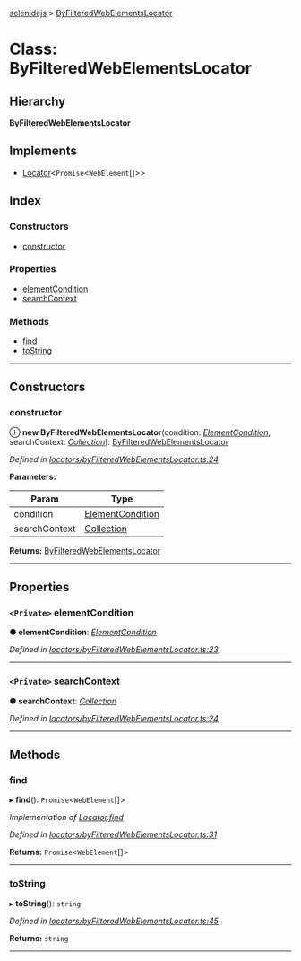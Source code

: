 [selenidejs](../README.md) > [ByFilteredWebElementsLocator](../classes/byfilteredwebelementslocator.md)

# Class: ByFilteredWebElementsLocator

## Hierarchy

**ByFilteredWebElementsLocator**

## Implements

* [Locator](../interfaces/locator.md)<`Promise`<`WebElement`[]>>

## Index

### Constructors

* [constructor](byfilteredwebelementslocator.md#constructor)

### Properties

* [elementCondition](byfilteredwebelementslocator.md#elementcondition)
* [searchContext](byfilteredwebelementslocator.md#searchcontext)

### Methods

* [find](byfilteredwebelementslocator.md#find)
* [toString](byfilteredwebelementslocator.md#tostring)

---

## Constructors

<a id="constructor"></a>

###  constructor

⊕ **new ByFilteredWebElementsLocator**(condition: *[ElementCondition](elementcondition.md)*, searchContext: *[Collection](collection.md)*): [ByFilteredWebElementsLocator](byfilteredwebelementslocator.md)

*Defined in [locators/byFilteredWebElementsLocator.ts:24](https://github.com/KnowledgeExpert/selenidejs/blob/master/lib/locators/byFilteredWebElementsLocator.ts#L24)*

**Parameters:**

| Param | Type |
| ------ | ------ |
| condition | [ElementCondition](elementcondition.md) |
| searchContext | [Collection](collection.md) |

**Returns:** [ByFilteredWebElementsLocator](byfilteredwebelementslocator.md)

___

## Properties

<a id="elementcondition"></a>

### `<Private>` elementCondition

**● elementCondition**: *[ElementCondition](elementcondition.md)*

*Defined in [locators/byFilteredWebElementsLocator.ts:23](https://github.com/KnowledgeExpert/selenidejs/blob/master/lib/locators/byFilteredWebElementsLocator.ts#L23)*

___
<a id="searchcontext"></a>

### `<Private>` searchContext

**● searchContext**: *[Collection](collection.md)*

*Defined in [locators/byFilteredWebElementsLocator.ts:24](https://github.com/KnowledgeExpert/selenidejs/blob/master/lib/locators/byFilteredWebElementsLocator.ts#L24)*

___

## Methods

<a id="find"></a>

###  find

▸ **find**(): `Promise`<`WebElement`[]>

*Implementation of [Locator](../interfaces/locator.md).[find](../interfaces/locator.md#find)*

*Defined in [locators/byFilteredWebElementsLocator.ts:31](https://github.com/KnowledgeExpert/selenidejs/blob/master/lib/locators/byFilteredWebElementsLocator.ts#L31)*

**Returns:** `Promise`<`WebElement`[]>

___
<a id="tostring"></a>

###  toString

▸ **toString**(): `string`

*Defined in [locators/byFilteredWebElementsLocator.ts:45](https://github.com/KnowledgeExpert/selenidejs/blob/master/lib/locators/byFilteredWebElementsLocator.ts#L45)*

**Returns:** `string`

___

